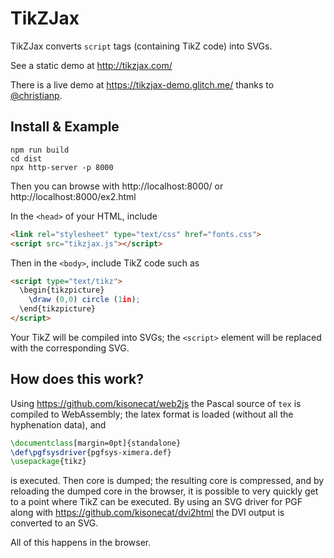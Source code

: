 # TikZJax

TikZJax converts `script` tags (containing TikZ code) into SVGs.

See a static demo at http://tikzjax.com/

There is a live demo at https://tikzjax-demo.glitch.me/ thanks to [@christianp](https://github.com/christianp).

## Install & Example

```shell
npm run build
cd dist
npx http-server -p 8000
```

Then you can browse with http://localhost:8000/ or http://localhost:8000/ex2.html

In the `<head>` of your HTML, include

```html
<link rel="stylesheet" type="text/css" href="fonts.css">
<script src="tikzjax.js"></script>
```

Then in the `<body>`, include TikZ code such as

```html
<script type="text/tikz">
  \begin{tikzpicture}
    \draw (0,0) circle (1in);
  \end{tikzpicture}
</script>
```

Your TikZ will be compiled into SVGs; the `<script>` element will be
replaced with the corresponding SVG.

## How does this work?

Using https://github.com/kisonecat/web2js the Pascal source of `tex`
is compiled to WebAssembly; the latex format is loaded (without all the hyphenation data), and

```tikz
\documentclass[margin=0pt]{standalone}
\def\pgfsysdriver{pgfsys-ximera.def}
\usepackage{tikz}
```

is executed.  Then core is dumped; the resulting core is compressed, and by reloading the dumped core in the browser, it is possible to very quickly get to a point where TikZ can be executed.  By using an SVG driver for PGF along with https://github.com/kisonecat/dvi2html the DVI output is converted to an SVG.

All of this happens in the browser.
